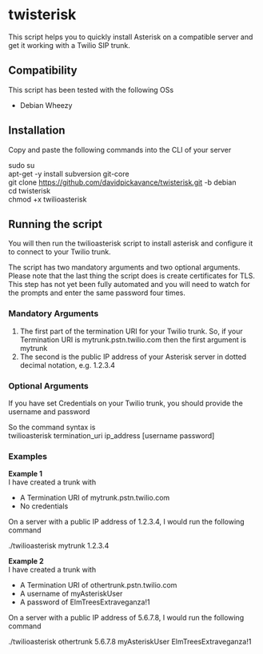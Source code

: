 # twisterisk
This script helps you to quickly install Asterisk on a compatible server and get it working with a Twilio SIP trunk.

## Compatibility

This script has been tested with the following OSs
- Debian Wheezy

## Installation
Copy and paste the following commands into the CLI of your server

sudo su  
apt-get -y install subversion git-core  
git clone https://github.com/davidpickavance/twisterisk.git -b debian  
cd twisterisk  
chmod +x twilioasterisk  

## Running the script

You will then run the twilioasterisk script to install asterisk and configure it to connect to your Twilio trunk.  

The script has two mandatory arguments and two optional arguments. Please note that the last thing the script does is create certificates for TLS. This step has not yet been fully automated and you will need to watch for the prompts and enter the same password four times.  

### Mandatory Arguments  
1. The first part of the termination URI for your Twilio trunk. So, if your Termination URI is mytrunk.pstn.twilio.com then the first argument is mytrunk  
2. The second is the public IP address of your Asterisk server in dotted decimal notation, e.g. 1.2.3.4  

### Optional Arguments  
If you have set Credentials on your Twilio trunk, you should provide the username and password  

So the command syntax is  
twilioasterisk termination_uri ip_address [username password]  

### Examples  
**Example 1**  
I have created a trunk with  
- A Termination URI of mytrunk.pstn.twilio.com  
- No credentials  

On a server with a public IP address of 1.2.3.4, I would run the following command    

./twilioasterisk mytrunk 1.2.3.4  

**Example 2**  
I have created a trunk with  
- A Termination URI of othertrunk.pstn.twilio.com  
- A username of myAsteriskUser  
- A password of ElmTreesExtraveganza!1  

On a server with a public IP address of 5.6.7.8, I would run the following command  

./twilioasterisk othertrunk 5.6.7.8 myAsteriskUser ElmTreesExtraveganza!1  


